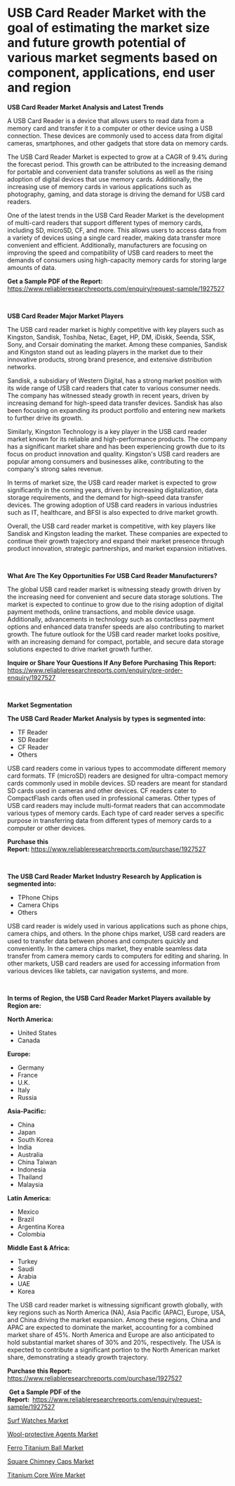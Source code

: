 <p><h1>USB Card Reader Market with the goal of estimating the market size and future growth potential of various market segments based on component, applications, end user and region</h1></p><p><strong>USB Card Reader Market Analysis and Latest Trends</strong></p>
<p><p>A USB Card Reader is a device that allows users to read data from a memory card and transfer it to a computer or other device using a USB connection. These devices are commonly used to access data from digital cameras, smartphones, and other gadgets that store data on memory cards.</p><p>The USB Card Reader Market is expected to grow at a CAGR of 9.4% during the forecast period. This growth can be attributed to the increasing demand for portable and convenient data transfer solutions as well as the rising adoption of digital devices that use memory cards. Additionally, the increasing use of memory cards in various applications such as photography, gaming, and data storage is driving the demand for USB card readers.</p><p>One of the latest trends in the USB Card Reader Market is the development of multi-card readers that support different types of memory cards, including SD, microSD, CF, and more. This allows users to access data from a variety of devices using a single card reader, making data transfer more convenient and efficient. Additionally, manufacturers are focusing on improving the speed and compatibility of USB card readers to meet the demands of consumers using high-capacity memory cards for storing large amounts of data.</p></p>
<p><strong>Get a Sample PDF of the Report:&nbsp;</strong> <a href="https://www.reliableresearchreports.com/enquiry/request-sample/1927527">https://www.reliableresearchreports.com/enquiry/request-sample/1927527</a></p>
<p>&nbsp;</p>
<p><strong>USB Card Reader Major Market Players</strong></p>
<p><p>The USB card reader market is highly competitive with key players such as Kingston, Sandisk, Toshiba, Netac, Eaget, HP, DM, iDiskk, Seenda, SSK, Sony, and Corsair dominating the market. Among these companies, Sandisk and Kingston stand out as leading players in the market due to their innovative products, strong brand presence, and extensive distribution networks.</p><p>Sandisk, a subsidiary of Western Digital, has a strong market position with its wide range of USB card readers that cater to various consumer needs. The company has witnessed steady growth in recent years, driven by increasing demand for high-speed data transfer devices. Sandisk has also been focusing on expanding its product portfolio and entering new markets to further drive its growth.</p><p>Similarly, Kingston Technology is a key player in the USB card reader market known for its reliable and high-performance products. The company has a significant market share and has been experiencing growth due to its focus on product innovation and quality. Kingston's USB card readers are popular among consumers and businesses alike, contributing to the company's strong sales revenue.</p><p>In terms of market size, the USB card reader market is expected to grow significantly in the coming years, driven by increasing digitalization, data storage requirements, and the demand for high-speed data transfer devices. The growing adoption of USB card readers in various industries such as IT, healthcare, and BFSI is also expected to drive market growth.</p><p>Overall, the USB card reader market is competitive, with key players like Sandisk and Kingston leading the market. These companies are expected to continue their growth trajectory and expand their market presence through product innovation, strategic partnerships, and market expansion initiatives.</p></p>
<p>&nbsp;</p>
<p><strong>What Are The Key Opportunities For USB Card Reader Manufacturers?</strong></p>
<p><p>The global USB card reader market is witnessing steady growth driven by the increasing need for convenient and secure data storage solutions. The market is expected to continue to grow due to the rising adoption of digital payment methods, online transactions, and mobile device usage. Additionally, advancements in technology such as contactless payment options and enhanced data transfer speeds are also contributing to market growth. The future outlook for the USB card reader market looks positive, with an increasing demand for compact, portable, and secure data storage solutions expected to drive market growth further.</p></p>
<p><strong>Inquire or Share Your Questions If Any Before Purchasing This Report:</strong> <a href="https://www.reliableresearchreports.com/enquiry/pre-order-enquiry/1927527">https://www.reliableresearchreports.com/enquiry/pre-order-enquiry/1927527</a></p>
<p>&nbsp;</p>
<p><strong>Market Segmentation</strong></p>
<p><strong>The USB Card Reader Market Analysis by types is segmented into:</strong></p>
<p><ul><li>TF Reader</li><li>SD Reader</li><li>CF Reader</li><li>Others</li></ul></p>
<p><p>USB card readers come in various types to accommodate different memory card formats. TF (microSD) readers are designed for ultra-compact memory cards commonly used in mobile devices. SD readers are meant for standard SD cards used in cameras and other devices. CF readers cater to CompactFlash cards often used in professional cameras. Other types of USB card readers may include multi-format readers that can accommodate various types of memory cards. Each type of card reader serves a specific purpose in transferring data from different types of memory cards to a computer or other devices.</p></p>
<p><strong>Purchase this Report:&nbsp;</strong><a href="https://www.reliableresearchreports.com/purchase/1927527">https://www.reliableresearchreports.com/purchase/1927527</a></p>
<p>&nbsp;</p>
<p><strong>The USB Card Reader Market Industry Research by Application is segmented into:</strong></p>
<p><ul><li>TPhone Chips</li><li>Camera Chips</li><li>Others</li></ul></p>
<p><p>USB card reader is widely used in various applications such as phone chips, camera chips, and others. In the phone chips market, USB card readers are used to transfer data between phones and computers quickly and conveniently. In the camera chips market, they enable seamless data transfer from camera memory cards to computers for editing and sharing. In other markets, USB card readers are used for accessing information from various devices like tablets, car navigation systems, and more.</p></p>
<p>&nbsp;</p>
<p><strong>In terms of Region, the USB Card Reader Market Players available by Region are:</strong></p>
<p>
    <p> <strong> North America: </strong>
        <ul>
            <li>United States</li>
            <li>Canada</li>
        </ul>
        </p> 
    <p> <strong> Europe: </strong>
        <ul>
            <li>Germany</li>
            <li>France</li>
            <li>U.K.</li>
            <li>Italy</li>
            <li>Russia</li>
        </ul>
        </p> 
    <p> <strong> Asia-Pacific: </strong>
        <ul>
            <li>China</li>
            <li>Japan</li>
            <li>South Korea</li>
            <li>India</li>
            <li>Australia</li>
            <li>China Taiwan</li>
            <li>Indonesia</li>
            <li>Thailand</li>
            <li>Malaysia</li>
        </ul>
        </p> 
    <p> <strong> Latin America: </strong>
        <ul>
            <li>Mexico</li>
            <li>Brazil</li>
            <li>Argentina Korea</li>
            <li>Colombia</li>
        </ul>
        </p> 
    <p> <strong> Middle East & Africa: </strong>
        <ul>
            <li>Turkey</li>
            <li>Saudi</li>
            <li>Arabia</li>
            <li>UAE</li>
            <li>Korea</li>
        </ul>
    </p>
    </p>
<p><p>The USB card reader market is witnessing significant growth globally, with key regions such as North America (NA), Asia Pacific (APAC), Europe, USA, and China driving the market expansion. Among these regions, China and APAC are expected to dominate the market, accounting for a combined market share of 45%. North America and Europe are also anticipated to hold substantial market shares of 30% and 20%, respectively. The USA is expected to contribute a significant portion to the North American market share, demonstrating a steady growth trajectory.</p></p>
<p><strong>Purchase this Report: </strong><a href="https://www.reliableresearchreports.com/purchase/1927527">https://www.reliableresearchreports.com/purchase/1927527</a></p>
<p>&nbsp;<strong>Get a Sample PDF of the Report:&nbsp;&nbsp;</strong><a href="https://www.reliableresearchreports.com/enquiry/request-sample/1927527">https://www.reliableresearchreports.com/enquiry/request-sample/1927527</a></p>
<p><strong></strong></p>
<p><p><a href="https://view.publitas.com/reportprime-1/surf-watches-market-growth-market-trends-covid-19-impact-and-forecasts-for-period-from-2024-2031/">Surf Watches Market</a></p><p><a href="https://nifty-kite-d51.notion.site/Insights-into-Wool-protective-Agents-Market-Size-Analysing-Market-Share-Trends-and-Growth-from-20-41cd2482683f47f3a76f56f5d6bd413f">Wool-protective Agents Market</a></p><p><a href="https://five-trouble-98a.notion.site/Ferro-Titanium-Ball-Market-Provides-Detailed-Segmentation-of-this-Market-based-on-Type-Application--39ae230c646e4aac8d0930c468ab3da6">Ferro Titanium Ball Market</a></p><p><a href="https://view.publitas.com/reportprime-1/square-chimney-caps-market-size-growth-and-forecast-from-2024-2031/">Square Chimney Caps Market</a></p><p><a href="https://ivy-potential-64b.notion.site/Titanium-Core-Wire-Market-Size-Share-Trends-Analysis-Report-By-Application-Regional-Outlook-Com-55426be00f4d437cb5e760c65e6466c1">Titanium Core Wire Market</a></p></p>